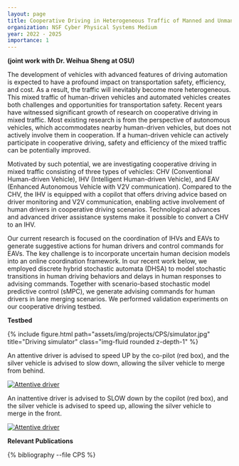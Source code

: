 ```yaml
---
layout: page
title: Cooperative Driving in Heterogeneous Traffic of Manned and Unmanned Vehicles
organization: NSF Cyber Physical Systems Medium
year: 2022 - 2025
importance: 1
---
```


**(joint work with Dr. Weihua Sheng at OSU)**

The development of vehicles with advanced features of driving automation is expected to have a profound impact on transportation safety, efficiency, and cost. As a result, the traffic will inevitably become more heterogeneous. This mixed traffic of human-driven vehicles and automated vehicles creates both challenges and opportunities for transportation safety. Recent years have witnessed significant growth of research on cooperative driving in mixed traffic. Most existing research is from the perspective of autonomous vehicles, which accommodates nearby human-driven vehicles, but does not actively involve them in cooperation.  If a human-driven vehicle can actively participate in cooperative driving, safety and efficiency of the mixed traffic can be potentially improved. 

Motivated by such potential, we are investigating cooperative driving in mixed traffic consisting of three types of vehicles: CHV (Conventional Human-driven Vehicle), IHV (Intelligent Human-driven Vehicle), and EAV (Enhanced Autonomous Vehicle with V2V communication). Compared to the CHV, the IHV is equipped with a copilot that offers driving advice based on driver monitoring and V2V communication, enabling active involvement of human drivers in cooperative driving scenarios. Technological advances and advanced driver assistance systems make it possible to convert a CHV to an IHV. 

Our current research is focused on the coordination of IHVs and EAVs to generate suggestive actions for human drivers and control commands for EAVs. The key challenge is to incorporate uncertain human decision models into an online coordination framework. In our recent work below, we employed discrete hybrid stochastic automata (DHSA) to model stochastic transitions in human driving behaviors and delays in human responses to advising commands. Together with scenario-based stochastic model predictive control (sMPC), we generate advising commands for human drivers in lane merging scenarios. We performed validation experiments on our cooperative driving testbed.

**Testbed**

<div class="row">
    <div class="col-sm mt-3 mt-md-0">
        {% include figure.html path="assets/img/projects/CPS/simulator.jpg" title="Driving simulator" class="img-fluid rounded z-depth-1" %}
    </div>
</div>


An attentive driver is advised to speed UP by the co-pilot (red box), and the silver vehicle is advised to slow down, allowing the silver vehicle to merge from behind.

[![Attentive driver](https://img.youtube.com/vi/472vKfpKYXA/0.jpg)](https://www.youtube.com/watch?v=472vKfpKYXA)

An inattentive driver is advised to SLOW down by the copilot (red box), and the silver vehicle is advised to speed up, allowing the silver vehicle to merge in the front.

[![Attentive driver](https://img.youtube.com/vi/g5NmQqldsfo/0.jpg)](https://www.youtube.com/watch?v=g5NmQqldsfo)

**Relevant Publications**

<div class="publications">


{% bibliography --file CPS %}


</div>
